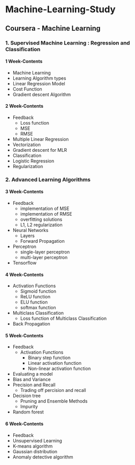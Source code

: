 # Machine-Learning-Study
## Coursera - Machine Learning
### 1. Supervised Machine Learning : Regression and Classification

#### 1 Week-Contents
- Machine Learning
- Learning Algorithm types
- Linear Regression Model
- Cost Function
- Gradient descent Algorithm

#### 2 Week-Contents
- Feedback
  - Loss function
  - MSE
  - RMSE
- Multiple Linear Regression
- Vectorization
- Gradient descent for MLR
- Classification
- Logistic Regression
- Regularization

### 2. Advanced Learning Algorithms

#### 3 Week-Contents
- Feedback
  - implementation of MSE
  - implementation of RMSE
  - overfitting solutions
  - L1, L2 regularization
- Neural Networks
  - Layers
  - Forward Propagation
- Perceptron
  - single-layer perceptron
  - multi-layer perceptron
- Tensorflow

#### 4 Week-Contents
- Activation Functions
  - Sigmoid function
  - ReLU function
  - ELU function
  - softmax function
- Multiclass Classification
  - Loss function of Multiclass Classification
- Back Propagation

#### 5 Week-Contents
- Feedback
  - Activation Functions
    - Binary step function
    - Linear activation function
    - Non-linear activation function
- Evaluating a model
- Bias and Variance
- Precision and Recall
  - Trading off percision and recall
- Decision tree
  - Pruning and Ensemble Methods
  - Impurity
- Random forest

#### 6 Week-Contents
- Feedback
- Unsupervised Learning
- K-means algorithm
- Gaussian distribution
- Anomaly detective algorithm

  
